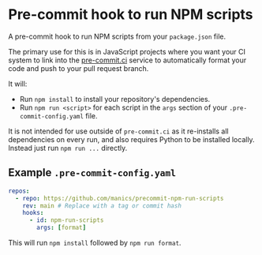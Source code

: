 # Pre-commit hook to run NPM scripts

A pre-commit hook to run NPM scripts from your `package.json` file.

The primary use for this is in JavaScript projects where you want your CI system to link into the [pre-commit.ci](https://pre-commit.ci/) service to automatically format your code and push to your pull request branch.

It will:

- Run `npm install` to install your repository's dependencies.
- Run `npm run <script>` for each script in the `args` section of your `.pre-commit-config.yaml` file.

It is not intended for use outside of `pre-commit.ci` as it re-installs all dependencies on every run, and also requires Python to be installed locally.
Instead just run `npm run ...` directly.

## Example `.pre-commit-config.yaml`

```yaml
repos:
  - repo: https://github.com/manics/precommit-npm-run-scripts
    rev: main # Replace with a tag or commit hash
    hooks:
      - id: npm-run-scripts
        args: [format]
```

This will run `npm install` followed by `npm run format`.
